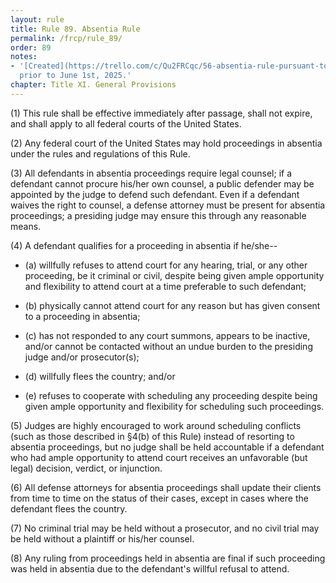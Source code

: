 ```yaml
---
layout: rule
title: Rule 89. Absentia Rule
permalink: /frcp/rule_89/
order: 89
notes:
- '[Created](https://trello.com/c/Qu2FRCqc/56-absentia-rule-pursuant-to-28-usc-2072)
  prior to June 1st, 2025.'
chapter: Title XI. General Provisions
---
```


(1) This rule shall be effective immediately after passage, shall not expire, and shall apply to all federal courts of the United States.

(2) Any federal court of the United States may hold proceedings in absentia under the rules and regulations of this Rule.

(3) All defendants in absentia proceedings require legal counsel; if a defendant cannot procure his/her own counsel, a public defender may be appointed by the judge to defend such defendant. Even if a defendant waives the right to counsel, a defense attorney must be present for absentia proceedings; a presiding judge may ensure this through any reasonable means.

(4) A defendant qualifies for a proceeding in absentia if he/she--

- (a) willfully refuses to attend court for any hearing, trial, or any other proceeding, be it criminal or civil, despite being given ample opportunity and flexibility to attend court at a time preferable to such defendant;

- (b) physically cannot attend court for any reason but has given consent to a proceeding in absentia;

- (c) has not responded to any court summons, appears to be inactive, and/or cannot be contacted without an undue burden to the presiding judge and/or prosecutor(s);

- (d) willfully flees the country; and/or

- (e) refuses to cooperate with scheduling any proceeding despite being given ample opportunity and flexibility for scheduling such proceedings.

(5) Judges are highly encouraged to work around scheduling conflicts (such as those described in §4(b) of this Rule) instead of resorting to absentia proceedings, but no judge shall be held accountable if a defendant who had ample opportunity to attend court receives an unfavorable (but legal) decision, verdict, or injunction.

(6) All defense attorneys for absentia proceedings shall update their clients from time to time on the status of their cases, except in cases where the defendant flees the country.

(7) No criminal trial may be held without a prosecutor, and no civil trial may be held without a plaintiff or his/her counsel.

(8) Any ruling from proceedings held in absentia are final if such proceeding was held in absentia due to the defendant's willful refusal to attend.
